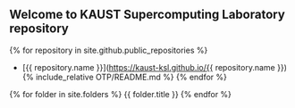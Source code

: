 ## Welcome to KAUST Supercomputing Laboratory repository

{% for repository in site.github.public_repositories %}
  * [{{ repository.name }}](https://kaust-ksl.github.io/{{ repository.name }})
  {% include_relative OTP/README.md %}
{% endfor %}

{% for folder in site.folders %}
   {{ folder.title }}
{% endfor %}


